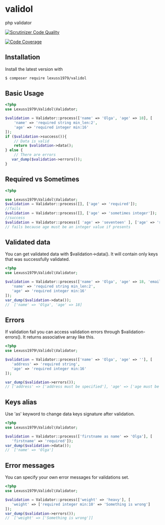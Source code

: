 # validol
php validator

[![Scrutinizer Code Quality](https://scrutinizer-ci.com/g/lexuss1979/validol/badges/quality-score.png?b=master)](https://scrutinizer-ci.com/g/lexuss1979/validol/?branch=master)

[![Code Coverage](https://scrutinizer-ci.com/g/lexuss1979/validol/badges/coverage.png?b=master)](https://scrutinizer-ci.com/g/lexuss1979/validol/?branch=master)

## Installation

Install the latest version with

```bash
$ composer require lexuss1979/validol
```
## Basic Usage
```php
<?php
use Lexuss1979\Validol\Validator;

$validation = Validator::process(['name' => 'Olga', 'age' => 18], [
    'name' => 'required string min_len:2',
    'age' => 'required integer min:16'
]);
if ($validation->success()){
    // Data is valid
    return $validation->data();
} else {
    // There are errors
   var_dump($validation->errors());
}
```
## Required vs Sometimes
```php
<?php

use Lexuss1979\Validol\Validator;
$validation = Validator::process([], ['age' => 'required']);
//fails 
$validation = Validator::process([], ['age' => 'sometimes integer']);
//success 
$validation = Validator::process([ 'age' => 'seventeen' ], ['age' => 'sometimes integer']);
// fails because age must be an integer value if presents
```

## Validated data
You can get validated data with $validation->data(). It will contain only keys that was successfully validated.
 ```php
<?php
use Lexuss1979\Validol\Validator;

$validation = Validator::process(['name' => 'Olga', 'age' => 18, 'email' => 'olga@gmail.test'], [
    'name' => 'required string min_len:2',
    'age' => 'required integer min:16'
]);
var_dump($validation->data());
//  ['name' => 'Olga', 'age' => 18] 
 ```
## Errors
If validation fail you can access validation errors through $validation-errors(). It returns associative array like this.
 ```php
<?php
use Lexuss1979\Validol\Validator;

$validation = Validator::process(['name' => 'Olga', 'age' => ''], [
    'address' => 'required string',
    'age' => 'required integer min:16'
]);

var_dump($validation->errors());
// ['address' => ['address must be specified'], 'age' => ['age must be an integer value']]
 ```

## Keys alias
Use 'as' keyword to change data keys signature after validation.
 ```php
<?php
use Lexuss1979\Validol\Validator;

$validation = Validator::process(['firstname as name' => 'Olga'], [
    'firstname' => 'required']);
var_dump($validation->data());
//  ['name' => 'Olga'] 
 ```

## Error messages
You can specify your own error messages for validations set.
 ```php
<?php
use Lexuss1979\Validol\Validator;

$validation = Validator::process(['weight' => 'heavy'], [
    'weight' => ['required integer min:10' => 'Something is wrong']
]);
var_dump($validation->errors());
//  ['weight' => ['Something is wrong']] 
 ```